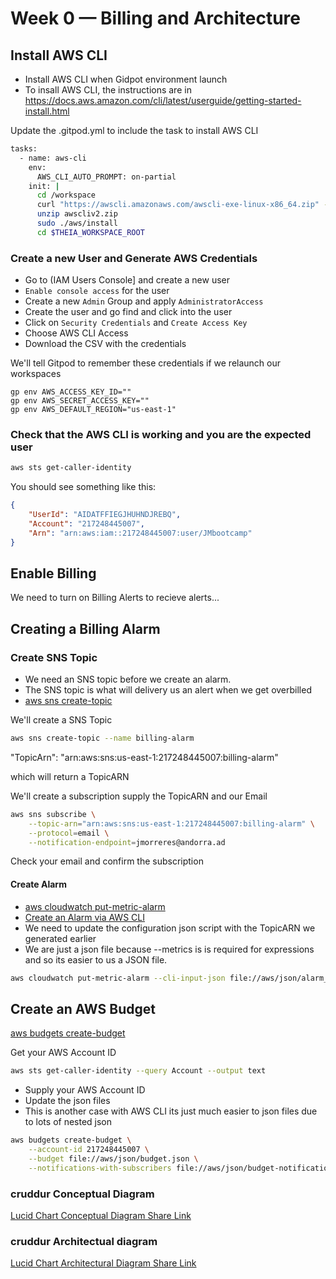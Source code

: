 # Week 0 — Billing and Architecture

## Install AWS CLI

- Install AWS CLI when Gidpot environment launch
- To insall AWS CLI, the instructions are in https://docs.aws.amazon.com/cli/latest/userguide/getting-started-install.html

Update the .gitpod.yml to include the task to install AWS CLI


```sh
tasks:
  - name: aws-cli
    env:
      AWS_CLI_AUTO_PROMPT: on-partial
    init: |
      cd /workspace
      curl "https://awscli.amazonaws.com/awscli-exe-linux-x86_64.zip" -o "awscliv2.zip"
      unzip awscliv2.zip
      sudo ./aws/install
      cd $THEIA_WORKSPACE_ROOT
```

### Create a new User and Generate AWS Credentials

- Go to (IAM Users Console] and create a new user
- `Enable console access` for the user
- Create a new `Admin` Group and apply `AdministratorAccess`
- Create the user and go find and click into the user
- Click on `Security Credentials` and `Create Access Key`
- Choose AWS CLI Access
- Download the CSV with the credentials


We'll tell Gitpod to remember these credentials if we relaunch our workspaces
```
gp env AWS_ACCESS_KEY_ID=""
gp env AWS_SECRET_ACCESS_KEY=""
gp env AWS_DEFAULT_REGION="us-east-1"
```

### Check that the AWS CLI is working and you are the expected user

```sh
aws sts get-caller-identity
```

You should see something like this:
```json
{
    "UserId": "AIDATFFIEGJHUHNDJREBQ",
    "Account": "217248445007",
    "Arn": "arn:aws:iam::217248445007:user/JMbootcamp"
}
```

## Enable Billing 

We need to turn on Billing Alerts to recieve alerts...

## Creating a Billing Alarm

### Create SNS Topic

- We need an SNS topic before we create an alarm.
- The SNS topic is what will delivery us an alert when we get overbilled
- [aws sns create-topic](https://docs.aws.amazon.com/cli/latest/reference/sns/create-topic.html)

We'll create a SNS Topic
```sh
aws sns create-topic --name billing-alarm
```
"TopicArn": "arn:aws:sns:us-east-1:217248445007:billing-alarm"

which will return a TopicARN

We'll create a subscription supply the TopicARN and our Email
```sh
aws sns subscribe \
    --topic-arn="arn:aws:sns:us-east-1:217248445007:billing-alarm" \
    --protocol=email \
    --notification-endpoint=jmorreres@andorra.ad
```

Check your email and confirm the subscription

#### Create Alarm

- [aws cloudwatch put-metric-alarm](https://docs.aws.amazon.com/cli/latest/reference/cloudwatch/put-metric-alarm.html)
- [Create an Alarm via AWS CLI](https://aws.amazon.com/premiumsupport/knowledge-center/cloudwatch-estimatedcharges-alarm/)
- We need to update the configuration json script with the TopicARN we generated earlier
- We are just a json file because --metrics is is required for expressions and so its easier to us a JSON file.

```sh
aws cloudwatch put-metric-alarm --cli-input-json file://aws/json/alarm_config.json
```

## Create an AWS Budget

[aws budgets create-budget](https://docs.aws.amazon.com/cli/latest/reference/budgets/create-budget.html)

Get your AWS Account ID
```sh
aws sts get-caller-identity --query Account --output text
```

- Supply your AWS Account ID
- Update the json files
- This is another case with AWS CLI its just much easier to json files due to lots of nested json

```sh
aws budgets create-budget \
    --account-id 217248445007 \
    --budget file://aws/json/budget.json \
    --notifications-with-subscribers file://aws/json/budget-notifications-with-subscribers.json
```


### cruddur Conceptual Diagram

[Lucid Chart Conceptual Diagram Share Link](https://lucid.app/lucidchart/d450e2fa-da55-4f2f-8cba-a54fff53fada/edit?viewport_loc=-1460%2C133%2C1579%2C1077%2C0_0&invitationId=inv_69c7750a-3dae-4ba8-82bc-9a91b613bb7d![image](https://user-images.githubusercontent.com/37512346/219849175-ff28a336-dee2-4054-9084-9d29f32a8928.png)
)
[
](https://github.com/sjms00/aws-bootcamp-cruddur-2023/tree/main/_docs/assets/week0#:~:text=cruddur%20Conceptual%20Diagram.png)

### cruddur Architectual diagram

[Lucid Chart Architectural Diagram Share Link](https://lucid.app/lucidchart/043298e9-7b3e-4ba9-94a4-cc3466f7f525/edit?view_items=9C4xYp1cbfzw&invitationId=inv_6a5b5d81-b8bf-492a-b70a-7542f342cb5f![image](https://user-images.githubusercontent.com/37512346/219849185-67a3eee6-ccad-4ec0-8b5b-f0b21399f3fe.png)
)



